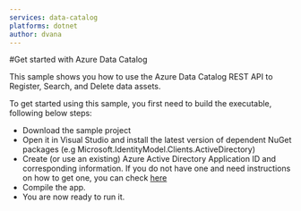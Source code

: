 ```yaml
---
services: data-catalog
platforms: dotnet
author: dvana
---
```

#Get started with Azure Data Catalog

This sample shows you how to use the Azure Data Catalog REST API to Register, Search, and Delete data assets.

To get started using this sample, you first need to build the executable, following below steps:

* Download the sample project
* Open it in Visual Studio and install the latest version of dependent NuGet packages (e.g Microsoft.IdentityModel.Clients.ActiveDirectory) 
* Create (or use an existing) Azure Active Directory Application ID and corresponding information. If you do not have one and need instructions on how to get one, you can check [here](https://docs.microsoft.com/en-us/rest/api/datacatalog/register-a-client-app) 
* Compile the app.
* You are now ready to run it.





